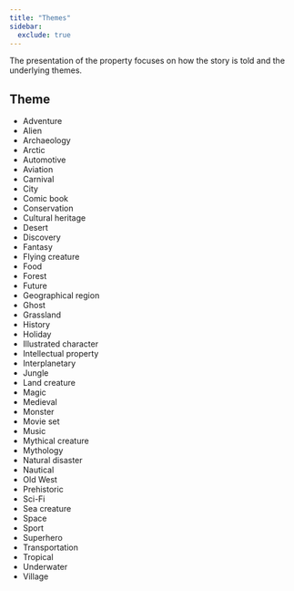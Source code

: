 ```yaml
---
title: "Themes"
sidebar:
  exclude: true
---
```


The presentation of the property focuses on how the story is told and the underlying themes.

## Theme

* Adventure
* Alien
* Archaeology
* Arctic
* Automotive
* Aviation
* Carnival
* City
* Comic book
* Conservation
* Cultural heritage
* Desert
* Discovery
* Fantasy
* Flying creature
* Food
* Forest
* Future
* Geographical region
* Ghost
* Grassland
* History
* Holiday
* Illustrated character
* Intellectual property
* Interplanetary
* Jungle
* Land creature
* Magic
* Medieval
* Monster
* Movie set
* Music
* Mythical creature
* Mythology
* Natural disaster
* Nautical
* Old West
* Prehistoric
* Sci-Fi
* Sea creature
* Space
* Sport
* Superhero
* Transportation
* Tropical
* Underwater
* Village